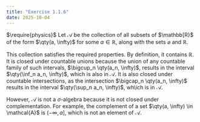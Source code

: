 ```yaml
---
title: "Exercise 1.1.6"
date: 2025-10-04
---
```

$\require{physics}$
Let $\mathcal{A}$ be the collection of all subsets of $\mathbb[R}$ of the form $\qty(a, \infty)$ for some $a \in \mathbb{R}$, along with the sets $\varnothing$ and $\mathbb{R}$. 

This collection satisfies the required properties. 
By definition, it contains $\mathbb{R}$. 
It is closed under countable unions because the union of any countable family of such intervals, $\bigcup_n \qty(a_n, \infty)$, results in the interval $\qty(\inf_n a_n, \infty)$, which is also in $\mathcal{A}$. 
It is also closed under countable intersections, as the intersection $\bigcap_n \qty(a_n, \infty)$ results in the interval $\qty(\sup_n a_n, \infty)$, wh\ich is in $\mathcal{A}$. 

However, $\mathcal{A}$ is not a $\sigma$-algebra because it is not closed under complementation. 
For example, the complement of a set $\qty(a, \infty) \in \mathcal{A}$ is $\left(-\infty, a \right]$, which is not an element of $\mathcal{A}$. 
